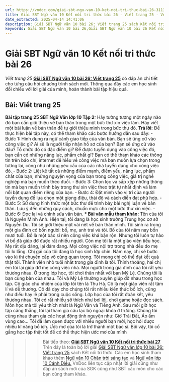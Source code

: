 ```yaml
---
url: https://vndoc.com/giai-sbt-ngu-van-10-ket-noi-tri-thuc-bai-26-311373
title: Giải SBT Ngữ văn 10 Kết nối tri thức bài 26 - Viết trang 25 - VnDoc.com
date_extracted: 2025-04-14 14:41:06
description: Giải SBT Ngữ văn 10 bài 26: Viết trang 25 sách Kết nối tri thức có đáp án chi tiết cho các bạn cùng tham khảo.
keywords: Giải SBT Ngữ văn 10 bài 26,Giải SBT Ngữ văn 10 bài 26 Kết nối tri thức,Giải sách bài tập Ngữ văn KNTT lớp 10,Ngữ văn lớp 10 Kết nối tri thức,giải bài tập ngữ văn lớp 10,bài Viết trang 25,giải SBT ngữ văn 10 KNTT trang 25
---
```


# Giải SBT Ngữ văn 10 Kết nối tri thức bài 26
 _Viết trang 25_
**[Giải SBT Ngữ văn 10 bài 26: Viết trang 25](<https://vndoc.com/giai-sbt-ngu-van-10-ket-noi-tri-thuc-bai-26-311373>)** có đáp án chi tiết cho từng câu hỏi chương trình sách mới. Thông qua đây các em học sinh đối chiếu với lời giải của mình, hoàn thành bài tập hiệu quả.
## **Bài: Viết trang 25**
**Bài tập trang 25 SBT Ngữ Văn lớp 10 Tập 2:** Hãy tưởng tượng một ngày nào đó bạn cần giới thiệu về bản thân trong một bức thư xin việc làm. Hãy viết một bài luận về bản thân để tự giới thiệu mình trong bức thư đó.
**Trả lời:**
Để thực hiện bài tập này, có thể tham khảo các bước hướng dẫn sau đây:
\- Bước 1: Hình dung ra ngữ cảnh giao tiếp của văn bản. Bạn sẽ ứng cử vào công việc gì? Ai sẽ là người tiếp nhận hồ sơ của bạn? Bạn sẽ ứng cử vào đâu? Tổ chức đó có đặc điểm gì? Để được tuyển dụng vào công việc đó, bạn cần có những năng lực, phẩm chất gì? Bạn có thể tham khảo các thông tin trên báo chí, internet để hiểu về công việc mà bạn muốn lựa chọn trong tương lai, cũng như những yêu cầu của các nhà tuyển dụng cho công việc đó.
\- Bước 2: Liệt kê tất cả những điểm mạnh, điểm yếu, năng lực, phẩm chất của bạn; những nguyện vọng của bạn trong công việc, giá trị nghề nghiệp mà bạn muốn theo đuổi.
\- Bước 3: Chọn lọc và sắp xếp những thông tin mà bạn muốn trình bày trong thư xin việc theo trật tự nhất định và làm nổi bật quan điểm riêng của bạn.
\- Bước 4: Đặt mình vào vị trí của người tuyển dụng để lựa chọn một giọng điệu, thái độ và cách diễn đạt phù hợp.
\- Bước 5: Sử dụng hình thức một bức thư để trình bày bài nghị luận về bản thân. Lưu ý đến những quy cách, chuẩn mực cho một bức thư xin việc.
\- Bước 6: Đọc lại và chỉnh sửa văn bản.
**\* Bài văn mẫu tham khảo:**
Tên của tôi là Nguyễn Minh Anh. Hiện tại, tôi đang là học sinh trường Trung học cơ sở Nguyễn Du. Tôi sẽ giới thiệu một vài nét về bản thân mình.
Tôi sinh ra trong một gia đình có bốn người: bố, mẹ, anh trai và tôi. Bố của tôi năm nay bốn mươi tuổi. Bố là một bác sĩ nên công việc khá bận rộn. Nhưng tôi luôn tự hào vì bố đã giúp đỡ được rất nhiều người. Còn mẹ tôi là một giáo viên tiểu học. Mẹ rất dịu dàng, lại đảm đang. Mọi công việc nội trợ trong nhà đều do mẹ tôi lo lắng. Chị gái của tôi đang là học sinh lớp chín. Năm nay, chị sẽ bước vào kì thi chuyển cấp vô cùng quan trọng. Tôi mong chị có thể đạt kết quả thật tôi. Thành viên nhỏ tuổi nhất trong gia đình là tôi. Thỉnh thoảng, hai chị em tôi lại giúp đỡ mẹ công việc nhà. Mọi người trong gia đình của tôi rất yêu thương nhau.
Ở trong lớp học, tôi chơi thân nhất với bạn Mỹ Lệ. Chúng tôi là bạn cùng bàn của nhau. Tôi và Mỹ Lệ thường xuyên giúp đỡ nhau trong học tập. Cô giáo chủ nhiệm của lớp tôi tên là Thu Hà. Cô là một giáo viên rất tâm lí và dễ thương. Cô đã dạy cho chúng tôi rất nhiều kiến thức bổ ích, cũng như điều hay lẽ phải trong cuộc sống. Lớp học của tôi rất đoàn kết, yêu thương nhau.
Tôi có rất nhiều sở thích như bơi lội, chơi game hoặc đọc sách. Môn học mà tôi yêu thích nhất là Ngữ Văn và Tiếng Anh. Sau mỗi giờ học tập căng thẳng, tôi lại tham gia câu lạc bộ ngoại khóa ở trường. Chúng tôi cùng nhau tham gia các hoạt động tình nguyện như: Giờ Trái Đất, Áo ấm vùng cao… Tôi đã làm quen được với nhiều người bạn mới, học hỏi được nhiều kĩ năng bổ ích.
Ước mơ của tôi là trở thành một bác sĩ. Bởi vậy, tôi cố gắng học tập thật tốt để có thể thực hiện ước mơ của mình
>>> Bài tiếp theo: [**Giải SBT Ngữ văn 10 Kết nối tri thức bài 27**](<https://vndoc.com/giai-sbt-ngu-van-10-ket-noi-tri-thuc-bai-27-311375>)
Trên đây là toàn bộ lời giải [Giải SBT Ngữ văn lớp 10 bài 26: Viết trang 25](<https://vndoc.com/giai-sbt-ngu-van-10-ket-noi-tri-thuc-bai-26-311373>) sách Kết nối tri thức. Các em học sinh tham khảo thêm [Ngữ văn 10 Chân trời sáng tạo ](<https://vndoc.com/ngu-van-10-chan-troi-sang-tao-tap1>)và [Ngữ văn lớp 10 Cánh Diều.](<https://vndoc.com/ngu-van-10-canh-dieu-tap1>) VnDoc liên tục cập nhật lời giải cũng như đáp án sách mới của SGK cũng như SBT các môn cho các bạn cùng tham khảo.
